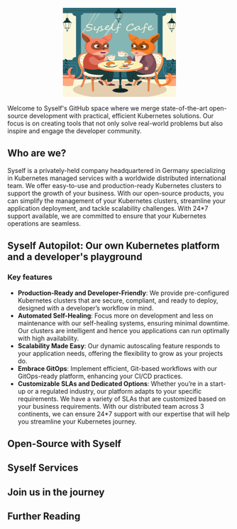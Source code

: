 <p align="center">
  <img src="https://github.com/Sayanta66/test-readme/blob/main/img/03-1.png" width="255" height="200" alt="Ory - open source security infrastructure" />
</p>

Welcome to Syself's GitHub space where we merge state-of-the-art open-source development with practical, efficient Kubernetes solutions. Our focus is on creating tools that not only solve real-world problems but also inspire and engage the developer community. 

## Who are we?
Syself is a privately-held company headquartered in Germany specializing in Kubernetes managed services with a worldwide distributed international team. We offer easy-to-use and production-ready Kubernetes clusters to support the growth of your business. With our open-source products, you can simplify the management of your Kubernetes clusters, streamline your application deployment, and tackle scalability challenges. With 24*7 support available, we are committed to ensure that your Kubernetes operations are seamless. 

## Syself Autopilot: Our own Kubernetes platform and a developer's playground


### Key features

- **Production-Ready and Developer-Friendly**: We provide pre-configured Kubernetes clusters that are secure, compliant, and ready to deploy, designed with a developer’s workflow in mind.
- **Automated Self-Healing**: Focus more on development and less on maintenance with our self-healing systems, ensuring minimal downtime. Our clusters are intelligent and hence you applications can run optimally with high availability.
- **Scalability Made Easy**: Our dynamic autoscaling feature responds to your application needs, offering the flexibility to grow as your projects do.
- **Embrace GitOps**: Implement efficient, Git-based workflows with our GitOps-ready platform, enhancing your CI/CD practices.
- **Customizable SLAs and Dedicated Options**: Whether you’re in a start-up or a regulated industry, our platform adapts to your specific requirements. We have a variety of SLAs that are customized based on your business requirements. With our distributed team across 3 continents, we can ensure 24*7 support with our expertise that will help you streamline your Kubernetes journey. 

## Open-Source with Syself


## Syself Services


## Join us in the journey


## Further Reading
